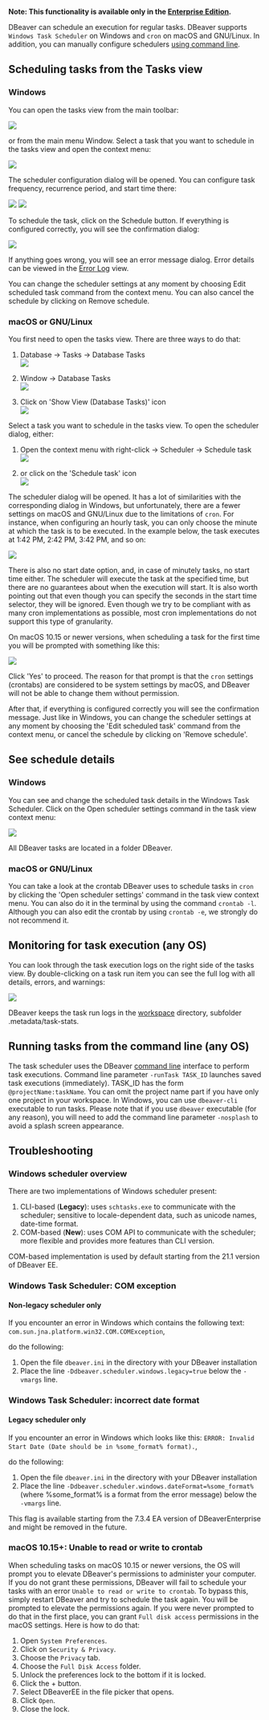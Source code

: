 **Note: This functionality is available only in the [Enterprise Edition](Enterprise-Edition).**

DBeaver can schedule an execution for regular tasks.
DBeaver supports `Windows Task Scheduler` on Windows and `cron` on macOS and GNU/Linux.
In addition, you can manually configure schedulers
[using command line](#running-tasks-from-the-command-line-any-os).

## Scheduling tasks from the Tasks view
### Windows
You can open the tasks view from the main toolbar:

![](images/ug/tools/task-main-toolbar.png)

or from the main menu Window.
Select a task that you want to schedule in the tasks view and open the context menu:

![](images/ug/tools/task-schedule-menu.png)

The scheduler configuration dialog will be opened. You can configure task frequency,
recurrence period, and start time there:

![](images/ug/tools/task-schedule-settings.png)
![](images/ug/tools/task-schedule-settings-monthly.png)

To schedule the task, click on the Schedule button. If everything is configured correctly,
you will see the confirmation dialog:

![](images/ug/tools/task-schedule-success.png)

If anything goes wrong, you will see an error message dialog.
Error details can be viewed in the [Error Log](Log-files) view.

You can change the scheduler settings at any moment by choosing Edit scheduled task command
from the context menu. You can also cancel the schedule by clicking on Remove schedule.

### macOS or GNU/Linux
You first need to open the tasks view. There are three ways to do that:

1. Database -> Tasks -> Database Tasks  
   ![](images/ug/tools/task-schedule-macos-tasks_view-1.png)

1. Window -> Database Tasks  
   ![](images/ug/tools/task-schedule-macos-tasks_view-2.png)

1. Click on 'Show View (Database Tasks)' icon  
   ![](images/ug/tools/task-schedule-macos-tasks_view-3.png)

Select a task you want to schedule in the tasks view. To open the scheduler dialog, either:

1. Open the context menu with right-click -> Scheduler -> Schedule task  
   ![](images/ug/tools/task-schedule-macos-open_dialog-1.png)

1. or click on the 'Schedule task' icon  
   ![](images/ug/tools/task-schedule-macos-open_dialog-2.png)

The scheduler dialog will be opened. It has a lot of similarities with the corresponding dialog in Windows, but
unfortunately, there are a fewer settings on macOS and GNU/Linux due to the limitations of `cron`.
For instance, when configuring an hourly task, you can only choose the minute at which the task is to be executed.
In the example below, the task executes at 1:42 PM, 2:42 PM, 3:42 PM, and so on:

![](images/ug/tools/task-schedule-macos-minutely_task.png)

There is also no start date option, and, in case of minutely tasks, no start time either. The scheduler will execute the task at the specified time, but there are no guarantees about when the execution will start.
It is also worth pointing out that even though you can specify the seconds in the start time selector,
they will be ignored. Even though we try to be compliant with as many cron implementations as possible, most cron implementations do not support this type of granularity.

On macOS 10.15 or newer versions, when scheduling a task for the first time you will be prompted with
something like this:

![](images/ug/tools/task-schedule-macos-permissions.png)

Click 'Yes' to proceed. The reason for that prompt is that the `cron` settings (crontabs) are considered
to be system settings by macOS, and DBeaver will not be able to change them without permission.

After that, if everything is configured correctly you will see the confirmation message.
Just like in Windows, you can change the scheduler settings at any moment by choosing the
'Edit scheduled task' command from the context menu, or cancel the schedule by clicking on 'Remove schedule'.

## See schedule details
### Windows
You can see and change the scheduled task details in the Windows Task Scheduler.
Click on the Open scheduler settings command in the task view context menu:

![](images/ug/tools/task-schedule-windows-task-manager.png)

All DBeaver tasks are located in a folder DBeaver.

### macOS or GNU/Linux
You can take a look at the crontab DBeaver uses to schedule tasks in `cron`
by clicking the 'Open scheduler settings' command in the task view context menu.
You can also do it in the terminal by using the command `crontab -l`.
Although you can also edit the crontab by using `crontab -e`, we strongly do not recommend it.

## Monitoring for task execution (any OS)
You can look through the task execution logs on the right side of the tasks view.
By double-clicking on a task run item you can see the full log with all details, errors, and warnings:

![](images/ug/tools/task-run-logs.png)

DBeaver keeps the task run logs in the [workspace](Workspace-Location) directory,
subfolder .metadata/task-stats.

## Running tasks from the command line (any OS)
The task scheduler uses the DBeaver [command line](Command-Line) interface to perform task executions.
Command line parameter `-runTask TASK_ID` launches saved task executions (immediately).
TASK_ID has the form `@projectName:taskName`.
You can omit the project name part if you have only one project in your workspace.
In Windows, you can use `dbeaver-cli` executable to run tasks.
Please note that if you use `dbeaver` executable (for any reason),
you will need to add the command line parameter `-nosplash` to avoid a splash screen appearance.

## Troubleshooting
### Windows scheduler overview
There are two implementations of Windows scheduler present:
1. CLI-based (**Legacy**): uses `schtasks.exe` to communicate with the scheduler; sensitive to locale-dependent data, such as unicode names, date-time format.
2. COM-based (**New**): uses COM API to communicate with the scheduler; more flexible and provides more features than CLI version.
   
COM-based implementation is used by default starting from the 21.1 version of DBeaver EE.

### Windows Task Scheduler: COM exception
#### Non-legacy scheduler only
If you encounter an error in Windows which contains the following text: `com.sun.jna.platform.win32.COM.COMException`,

do the following:
1. Open the file `dbeaver.ini` in the directory with your DBeaver installation
1. Place the line `-Ddbeaver.scheduler.windows.legacy=true` below the `-vmargs` line. 

### Windows Task Scheduler: incorrect date format
#### Legacy scheduler only
If you encounter an error in Windows which looks like this: 
`ERROR: Invalid Start Date (Date should be in %some_format% format).`,

do the following:

1. Open the file `dbeaver.ini` in the directory with your DBeaver installation
1. Place the line `-Ddbeaver.scheduler.windows.dateFormat=%some_format%` (where %some_format% is a format from the error message) below the `-vmargs` line.

This flag is available starting from the 7.3.4 EA version of DBeaverEnterprise and might be removed in the future.

### macOS 10.15+: Unable to read or write to crontab

When scheduling tasks on macOS 10.15 or newer versions, the OS will prompt you to elevate DBeaver's permissions to administer your computer.
If you do not grant these permissions, DBeaver will fail to schedule your tasks with an error `Unable to read or write to crontab`.
To bypass this, simply restart DBeaver and try to schedule the task again. You will be prompted to elevate the permissions again.
If you were never prompted to do that in the first place, you can grant `Full disk access` permissions in the macOS settings. Here is how to do that:

1. Open `System Preferences`.
1. Click on `Security & Privacy`.
1. Choose the `Privacy` tab.
1. Choose the `Full Disk Access` folder.
1. Unlock the preferences lock to the bottom if it is locked.
1. Click the + button.
1. Select DBeaverEE in the file picker that opens.
1. Click `Open`.
1. Close the lock.